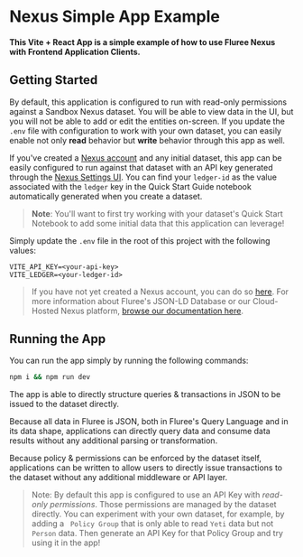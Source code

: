 # Nexus Simple App Example

#### This Vite + React App is a simple example of how to use Fluree Nexus with Frontend Application Clients.

## Getting Started

By default, this application is configured to run with read-only permissions against a Sandbox Nexus dataset. You will be able to view data in the UI, but you will not be able to add or edit the entities on-screen. If you update the `.env` file with configuration to work with your own dataset, you can easily enable not only **read** behavior but **write** behavior through this app as well.

If you've created a [Nexus account](https://data.flur.ee/) and any initial dataset, this app can be easily configured to run against that dataset with an API key generated through the [Nexus Settings UI](https://developers.flur.ee/docs/nexus/datasets/settings/). You can find your `ledger-id` as the value associated with the `ledger` key in the Quick Start Guide notebook automatically generated when you create a dataset.

> **Note**: You'll want to first try working with your dataset's Quick Start Notebook to add some initial data that this application can leverage!

Simply update the `.env` file in the root of this project with the following values:

```
VITE_API_KEY=<your-api-key>
VITE_LEDGER=<your-ledger-id>
```

> If you have not yet created a Nexus account, you can do so [here](https://data.flur.ee/). For more information about Fluree's JSON-LD Database or our Cloud-Hosted Nexus platform, [browse our documentation here](https://developers.flur.ee/).

## Running the App

You can run the app simply by running the following commands:

```bash
npm i && npm run dev
```

The app is able to directly structure queries & transactions in JSON to be issued to the dataset directly.

Because all data in Fluree is JSON, both in Fluree's Query Language and in its data shape, applications can directly query data and consume data results without any additional parsing or transformation.

Because policy & permissions can be enforced by the dataset itself, applications can be written to allow users to directly issue transactions to the dataset without any additional middleware or API layer.

> Note: By default this app is configured to use an API Key with _read-only permissions_. Those permissions are managed by the dataset directly. You can experiment with your own dataset, for example, by adding a ` Policy Group` that is only able to read `Yeti` data but not `Person` data. Then generate an API Key for that Policy Group and try using it in the app!
